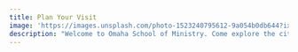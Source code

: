 ```yaml
---
title: Plan Your Visit
image: 'https://images.unsplash.com/photo-1523240795612-9a054b0db644?ixlib=rb-4.0.3&ixid=M3wxMjA3fDB8MHxzZWFyY2h8NHx8c3R1ZGVudHMlMjBiYWNrcGFja3N8ZW58MHx8MHx8fDA%3D&auto=format&fit=crop&w=800&q=60'
description: "Welcome to Omaha School of Ministry. Come explore the city of Omaha and experience our campus. We would love to meet you, introduce you to our staff, and show you around. We are excited to see you soon! While you're here you will attend a class, meet with our president, and experience one of our services."
---
```

